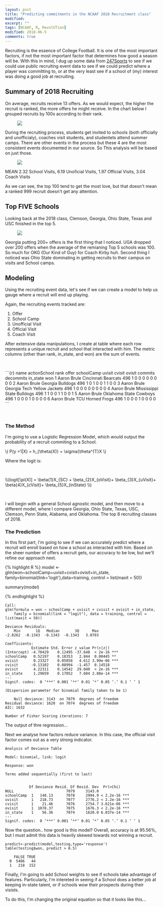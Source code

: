 ```yaml
---
layout: post
title: "Predicting commitments in the NCAAF 2018 Recruitment class"
modified:
excerpt: ""
tags: [NCAAF, R, RevolUTion]
modified: 2018-06-5
comments: true
---
```


 


Recruiting is the essence of College Football. It is one of the most important factors, if not the most important factor that determines how good a season will be. With this in mind, I dug up some data from <a href="https://247sports.com/Season/2018-Football/" target="_blank">247Sports</a> to see if we could use public recruiting event data to see if we could predict where a player was committing to, or at the very least see if a school of (my) interest was doing a good job at recruiting.    


## Summary of 2018 Recruiting

On average, recruits receive 13 offers. As we would expect, the higher the recruit is ranked, the more offers he might receive. In the chart below I grouped recruits by 100s according to their rank. 

<figure>
     <img src="/images/recruiting2018/Tier_offers.jpeg">
    <figcaption></figcaption>
</figure>


During the recruiting process, students get invited to schools (both officially and unofficialy), coaches visit students, and studentets attend summer camps. There are other events in the process but these 4 are the most consistent events documented in our source. So This analysis will be based on just those.


<figure>
     <img src="/images/recruiting2018/Tier_events.jpeg">
    <figcaption></figcaption>
</figure>

MEAN
2.32 School Visits, 6.19 Unoficial Visits, 1.97 Official Visits, 3.04 Coach Visits

As we can see, the top 100 tend to get the most love, but that doesn't mean a ranked 999 recruit doesn't get any attention. 



## Top FIVE Schools

Looking back at the 2018 class, Clemson, Georgia, Ohio State, Texas and USC finished in the top 5. 


<figure>
     <img src="/images/recruiting2018/School_events.jpeg">
    <figcaption></figcaption>
</figure>


Georgia putting 200+ offers is the first thing that I noticed. UGA dropped over 200 offers when the average of the remianing Top 5 schools was 100. So much for OKG (Our Kind of Guy) for Coach Kirby huh. Second thing I noticed was Ohio State dominating in getting recruits to their campus on visits and School camps. 




## Modeling 

Using the recruiting event data, let's see if we can create a model to help us gauge where a recruit will end up playing.

Again, the recruiting events tracked are:

1. Offer
2. School Camp
3. Unofficial Visit
4. Official Visit
5. Coach Visit


After extensive data manipulations, I create at table where each row represents a unique recruit and school that interacted with him. The metric columns (other than rank, in_state, and won) are the sum of events.

<p><br></p>
```{r}
  name        actionSchool                 rank offer schoolCamp uvisit cvisit ovisit commits decommits in_state   won
  <chr>       <fct>                       <dbl> <int>      <int>  <int>  <int>  <int>   <int>     <int>    <dbl> <int>
1 Aaron Brule Cincinnati Bearcats           496     1          0      0      0      0       0         0        0     0
2 Aaron Brule Georgia Bulldogs              496     1          0      1      0      0       1         1        0     0
3 Aaron Brule Georgia Tech Yellow Jackets   496     1          0      0      0      0       0         0        0     0
4 Aaron Brule Mississippi State Bulldogs    496     1          1      0      0      1       1         0        0     1
5 Aaron Brule Oklahoma State Cowboys        496     1          0      0      0      1       0         0        0     0
6 Aaron Brule TCU Horned Frogs              496     1          0      0      0      1       0         0        0     0
```

<p><br></p>


### The Method

I'm going to use a Logistic Regression Model, which would output the probability of a recruit commiting to a School. 


\\( P(y =1|X) = h_{\theta(X)} = \sigma(\theta^{T}X \\)

Where the logit is:

<p><br></p>
\\(logit[\pi(X)] = \beta{1}X_{SC} + \beta_{2}X_{oVisit}+ \beta_{3}X_{uVisit}+ \beta{4}X_{cVisit}+ \beta_{5}X_{inState} \\)

<p><br></p>

I will begin with a general School agnostic model, and then move to a different model, where I compare Georgia, Ohio State, Texas, USC, Clemson, Penn State, Alabama, and Oklahoma. The top 8 recruiting classes of 2018.



### The Prediction


In this first part, I'm going to see if we can accurately predict where a recruit will enroll based on how a school as interacted with him. Based on the sheer number of offers a recruit gets, our accuracy to be low, but we'll refine our approach next.


{% highlight R %}
model <-glm(won~schoolCamp+uvisit+cvisit+ovisit+in_state,
            family=binomial(link='logit'),data=training,
            control = list(maxit = 50))

summary(model)
                        
{% endhighlight %}


```{r}
Call:
glm(formula = won ~ schoolCamp + uvisit + cvisit + ovisit + in_state, 
    family = binomial(link = "logit"), data = training, control = list(maxit = 50))

Deviance Residuals: 
    Min       1Q   Median       3Q      Max  
-2.8262  -0.1343  -0.1343  -0.1343   3.0703  

Coefficients:
            Estimate Std. Error z value Pr(>|z|)    
(Intercept) -4.70429    0.12495 -37.648  < 2e-16 ***
schoolCamp   0.52197    0.18353   2.844  0.00445 ** 
uvisit       0.23327    0.05058   4.612 3.99e-06 ***
cvisit      -0.13102    0.08994  -1.457  0.14518    
ovisit       4.22311    0.14542  29.040  < 2e-16 ***
in_state     1.29659    0.17052   7.604 2.88e-14 ***
---
Signif. codes:  0 ‘***’ 0.001 ‘**’ 0.01 ‘*’ 0.05 ‘.’ 0.1 ‘ ’ 1

(Dispersion parameter for binomial family taken to be 1)

    Null deviance: 3143  on 7079  degrees of freedom
Residual deviance: 1620  on 7074  degrees of freedom
AIC: 1632

Number of Fisher Scoring iterations: 7                     
```

The output of thre regression...

Next we analyse how factors reduce variance. In this case, the official visit factor comes out as a very strong indicator. 
```{r}
Analysis of Deviance Table

Model: binomial, link: logit

Response: won

Terms added sequentially (first to last)


           Df Deviance Resid. Df Resid. Dev  Pr(>Chi)    
NULL                        7079     3143.0              
schoolCamp  1   148.13      7078     2994.9 < 2.2e-16 ***
uvisit      1   218.73      7077     2776.2 < 2.2e-16 ***
cvisit      1    21.46      7076     2754.7 3.621e-06 ***
ovisit      1  1078.37      7075     1676.3 < 2.2e-16 ***
in_state    1    56.36      7074     1620.0 6.037e-14 ***
---
Signif. codes:  0 ‘***’ 0.001 ‘**’ 0.01 ‘*’ 0.05 ‘.’ 0.1 ‘ ’ 1                
```

Now the question.. how good is this model? Overall, accuracy is at 95.56%, but I must admit this data is heavily skewed towards not winning a recruit.

```{r}
predict<-predict(model,testing,type='response')
table(testing$won, predict > 0.5)
```

```{r}
    FALSE TRUE
  0  5486   44
  1   218  152
```


Finally, I'm going to add School weights to see if schools take advantage of features. Particularly, I'm intereted in seeing if a School does a better job at keeping in-state talent, or if schools wow their prospects during their visists. 

To do this, I'm changing the original equation so that it looks like this...
